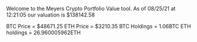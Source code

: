 Welcome to the Meyers Crypto Portfolio Value tool. 
As of 08/25/21 at 12:21:05 our valuation is $138142.58 

BTC Price = $48671.25
 ETH Price = $3210.35
BTC Holdings = 1.06BTC
 ETH holdings = 26.960005962ETH 
